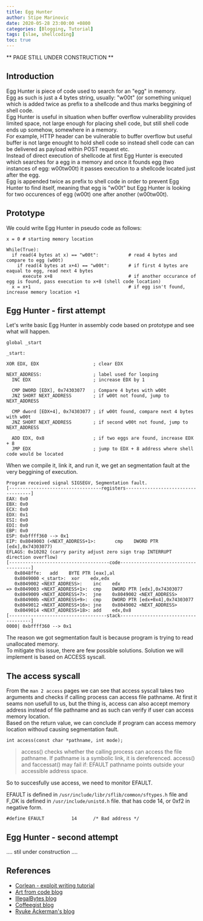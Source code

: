 ```yaml
---
title: Egg Hunter
author: Stipe Marinovic
date: 2020-05-28 23:00:00 +0800
categories: [Blogging, Tutorial]
tags: [slae, shellcoding]
toc: true
---
```


** PAGE STILL UNDER CONSTRUCTION **

## Introduction ##

Egg Hunter is piece of code used to search for an "egg" in memory.  
Egg as such is just a 4 bytes string, usually: "w00t" (or something unique) which is added twice as prefix to a shellcode and thus marks beggining of shell code.  
Egg Hunter is useful in situation when buffer overflow vulnerability provides limited space, not large enough for placing shell code, but still shell code ends up somehow, somewhere in a memory.  
For example, HTTP header can be vulnerable to buffer overflow  but useful buffer is not large enought to hold shell code so instead shell code can can be delivered as payload within POST request etc.   
Instead of direct execution of shellcode at first Egg Hunter is executed which searches for a egg in a memory and once it founds egg (two instances of egg: w00tw00t) it passes execution to a shellcode located just after the egg.  
Egg is appended twice as prefix to shell code in order to prevent Egg Hunter to find itself, meaning that egg is "w00t" but Egg Hunter is looking for two occurences of egg (w00t) one after another (w00tw00t). 

## Prototype ##

We could write Egg Hunter in pseudo code as follows:
```
x = 0 # starting memory location

While(True):
  if read(4 bytes at x) == "w00t":           # read 4 bytes and compare to egg (w00t)
    if read(4 bytes at x+4) == "w00t":       # if first 4 bytes are eaqual to egg, read next 4 bytes
      execute x+8                            # if another occurance of egg is found, pass execution to x+8 (shell code location)
  x = x+1                                    # if egg isn't found, increase memory location +1
```

## Egg Hunter - first attempt ##

Let's write basic Egg Hunter in assembly code based on prototype and see what will happen.

```
global _start

_start:

XOR EDX, EDX                    ; clear EDX

NEXT_ADDRESS:                   ; label used for looping
  INC EDX                       ; increase EDX by 1

  CMP DWORD [EDX], 0x74303077   ; Compare 4 bytes with w00t
  JNZ SHORT NEXT_ADDRESS        ; if w00t not found, jump to NEXT_ADDRESS

  CMP dword [EDX+4], 0x74303077 ; if w00t found, compare next 4 bytes with w00t 
  JNZ SHORT NEXT_ADDRESS        ; if second w00t not found, jump to NEXT_ADDRESS

  ADD EDX, 0x8                  ; if two eggs are found, increase EDX + 8         
  JMP EDX                       ; jump to EDX + 8 address where shell code would be located

``` 
When we compile it, link it, and run it, we get an segmentation fault at the very beggining of execution.

```
Program received signal SIGSEGV, Segmentation fault.
[----------------------------------registers-----------------------------------]
EAX: 0x0 
EBX: 0x0 
ECX: 0x0 
EDX: 0x1 
ESI: 0x0 
EDI: 0x0 
EBP: 0x0 
ESP: 0xbffff360 --> 0x1 
EIP: 0x8049003 (<NEXT_ADDRESS+1>:       cmp    DWORD PTR [edx],0x74303077)
EFLAGS: 0x10202 (carry parity adjust zero sign trap INTERRUPT direction overflow)
[-------------------------------------code-------------------------------------]
   0x8048ffe:   add    BYTE PTR [eax],al
   0x8049000 <_start>:  xor    edx,edx
   0x8049002 <NEXT_ADDRESS>:    inc    edx
=> 0x8049003 <NEXT_ADDRESS+1>:  cmp    DWORD PTR [edx],0x74303077
   0x8049009 <NEXT_ADDRESS+7>:  jne    0x8049002 <NEXT_ADDRESS>
   0x804900b <NEXT_ADDRESS+9>:  cmp    DWORD PTR [edx+0x4],0x74303077
   0x8049012 <NEXT_ADDRESS+16>: jne    0x8049002 <NEXT_ADDRESS>
   0x8049014 <NEXT_ADDRESS+18>: add    edx,0x8
[------------------------------------stack-------------------------------------]
0000| 0xbffff360 --> 0x1 
```
The reason we got segmentation fault is because program is trying to read unallocated memory.  
To mitigate this issue, there are few possible solutions. Solution we will implement is based on ACCESS syscall.

## The access syscall ##

From the `man 2 access` pages we can see that access syscall takes two arguments and checks if calling process can access file pathname. At first it seams non usefull to us, but the thing is, access can also accept memory address instead of file pathname and as such can verify if user can access memory location.  
Based on the return value, we can conclude if program can access memory location withoud causing segmentation fault. 

```
int access(const char *pathname, int mode);
```

> access() checks whether the calling process can access the file pathname. If pathname is a symbolic link, it is dereferenced.
> access() and faccessat() may fail if: EFAULT pathname points outside your accessible address space.

So to succesfully use access, we need to monitor EFAULT.

EFAULT is defined in `/usr/include/libr/sflib/common/sftypes.h` file and F_OK is defined in `/usr/include/unistd.h` file.
 that has code 14, or 0xf2 in negative form.

```
#define EFAULT          14      /* Bad address */
```

## Egg Hunter - second attempt ##

.... stil under construction ....


## References ##

* [Corlean - exploit writing tutorial](https://www.corelan.be/index.php/2010/01/09/exploit-writing-tutorial-part-8-win32-egg-hunting/)
* [Art from code blog](https://artfromcode.wordpress.com/2018/03/23/slae-assignment-3-the-egg-hunter/)
* [IllegalBytes blog](https://illegalbytes.com/2018-03-20/slae-assignment-3-linux-x86-egghunting/)
* [Coffeegist blog](https://coffeegist.com/security/slae-exam-3-egg-hunter-shellcode/)
* [Ryuke Ackerman's blog](https://medium.com/@ryukeackerman/securitytube-linux-assembly-expert-slae-assignment-writeups-x03-egg-hunter-shellcode-ea53bf7a12eb)
